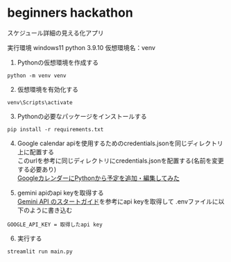 # beginners hackathon
スケジュール詳細の見える化アプリ

実行環境
windows11
python 3.9.10
仮想環境名：venv

1. Pythonの仮想環境を作成する
```
python -m venv venv
```

2. 仮想環境を有効化する
```
venv\Scripts\activate
```

3. Pythonの必要なパッケージをインストールする
```
pip install -r requirements.txt
```

4. Google calendar apiを使用するためのcredentials.jsonを同じディレクトリ上に配置する  
このurlを参考に同じディレクトリにcredentials.jsonを配置する(名前を変更する必要あり)  
[GoogleカレンダーにPythonから予定を追加・編集してみた](https://dev.classmethod.jp/articles/google-calendar-api-create-schedule/)  

5. gemini apiのapi keyを取得する  
[Gemini API のスタートガイド](https://ai.google.dev/gemini-api/docs?hl=ja#:~:text=Gemini%20API%20%E3%81%AE%E3%82%B9%E3%82%BF%E3%83%BC%E3%83%88%E3%82%AC%E3%82%A4%E3%83%89%20Gemini%20API%20%E3%81%A8%20Google,AI%20Studio%20%E3%82%92%E4%BD%BF%E7%94%A8%E3%81%99%E3%82%8B%E3%81%A8%E3%80%81Google%20%E3%81%AE%E6%9C%80%E6%96%B0%E3%83%A2%E3%83%87%E3%83%AB%E3%82%92%E4%BD%BF%E3%81%84%E5%A7%8B%E3%82%81%E3%82%8B%E3%81%93%E3%81%A8%E3%81%8C%E3%81%A7%E3%81%8D%E3%81%BE%E3%81%99%E3%80%82%20Gemini%20%E3%83%A2%E3%83%87%E3%83%AB%20%E3%83%95%E3%82%A1%E3%83%9F%E3%83%AA%E3%83%BC%E5%85%A8%E4%BD%93%E3%81%AB%E3%82%A2%E3%82%AF%E3%82%BB%E3%82%B9%E3%81%A7%E3%81%8D%E3%80%81%E3%82%A2%E3%82%A4%E3%83%87%E3%82%A2%E3%82%92%E6%8B%A1%E5%BC%B5%E5%8F%AF%E8%83%BD%E3%81%AA%E5%AE%9F%E9%9A%9B%E3%81%AE%E3%82%A2%E3%83%97%E3%83%AA%E3%82%B1%E3%83%BC%E3%82%B7%E3%83%A7%E3%83%B3%E3%81%AB%E5%A4%89%E6%8F%9B%E3%81%A7%E3%81%8D%E3%81%BE%E3%81%99%E3%80%82)を参考にapi keyを取得して
.envファイルに以下のように書き込む
```
GOOGLE_API_KEY = 取得したapi key
```  

6. 実行する
```
streamlit run main.py
```
